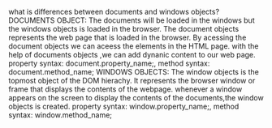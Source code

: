 what is differences between documents and windows objects?
DOCUMENTS OBJECT:
 The documents will be loaded in the windows but the windows objects is loaded in the browser.
 The document objects represents the web page that is loaded in the browser. 
 By acessing the document objects we can aceess the elements in the HTML page.
 with the help of documents objects ,we can add dynanic content to our web page.
 property syntax: document.property_name;,
 method syntax:   document.method_name;
WINDOWS OBJECTS:
  The window objects is the topmost object of the DOM hierachy.
  It represents the browser window or frame that displays the contents of the webpage.
  whenever  a window appears on the screen to display the contents of the documents,the window objects is created.
  property syntax: window.property_name;,
  method syntax: window.method_name;

